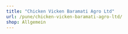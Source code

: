 ```yaml
---
title: "Chicken Vicken Baramati Agro Ltd"
url: /pune/chicken-vicken-baramati-agro-ltd/
shop: Allgemein
---
```

